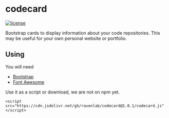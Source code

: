 # codecard

[![license](https://img.shields.io/badge/license-MIT-blue)](LICENSE)

Bootstrap cards to display information about your code repositories. This may be useful for your own personal
website or portfolio.

## Using

You will need

* [Bootstrap](https://getbootstrap.com/)
* [Font Awesome](https://fontawesome.com/)


Use it as a script or download, we are not on npm yet.

`<script src="https://cdn.jsdelivr.net/gh/ravenlab/codecard@1.0.1/codecard.js"</script>`